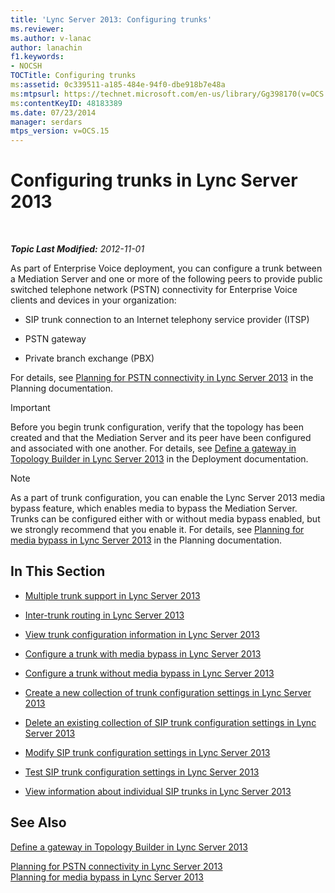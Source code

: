 ```yaml
---
title: 'Lync Server 2013: Configuring trunks'
ms.reviewer: 
ms.author: v-lanac
author: lanachin
f1.keywords:
- NOCSH
TOCTitle: Configuring trunks
ms:assetid: 0c339511-a185-484e-94f0-dbe918b7e48a
ms:mtpsurl: https://technet.microsoft.com/en-us/library/Gg398170(v=OCS.15)
ms:contentKeyID: 48183389
ms.date: 07/23/2014
manager: serdars
mtps_version: v=OCS.15
---
```


<div data-xmlns="http://www.w3.org/1999/xhtml">

<div class="topic" data-xmlns="http://www.w3.org/1999/xhtml" data-msxsl="urn:schemas-microsoft-com:xslt" data-cs="http://msdn.microsoft.com/en-us/">

<div data-asp="http://msdn2.microsoft.com/asp">

# Configuring trunks in Lync Server 2013

</div>

<div id="mainSection">

<div id="mainBody">

<span> </span>

_**Topic Last Modified:** 2012-11-01_

As part of Enterprise Voice deployment, you can configure a trunk between a Mediation Server and one or more of the following peers to provide public switched telephone network (PSTN) connectivity for Enterprise Voice clients and devices in your organization:

  - SIP trunk connection to an Internet telephony service provider (ITSP)

  - PSTN gateway

  - Private branch exchange (PBX)

For details, see [Planning for PSTN connectivity in Lync Server 2013](lync-server-2013-planning-for-pstn-connectivity.md) in the Planning documentation.

<div>


> [!IMPORTANT]  
> Before you begin trunk configuration, verify that the topology has been created and that the Mediation Server and its peer have been configured and associated with one another. For details, see <A href="lync-server-2013-define-a-gateway-in-topology-builder.md">Define a gateway in Topology Builder in Lync Server 2013</A> in the Deployment documentation.



</div>

<div>


> [!NOTE]  
> As a part of trunk configuration, you can enable the Lync Server 2013 media bypass feature, which enables media to bypass the Mediation Server. Trunks can be configured either with or without media bypass enabled, but we strongly recommend that you enable it. For details, see <A href="lync-server-2013-planning-for-media-bypass.md">Planning for media bypass in Lync Server 2013</A> in the Planning documentation.



</div>

<div>

## In This Section

  - [Multiple trunk support in Lync Server 2013](lync-server-2013-multiple-trunk-support.md)

  - [Inter-trunk routing in Lync Server 2013](lync-server-2013-inter-trunk-routing.md)

  - [View trunk configuration information in Lync Server 2013](lync-server-2013-view-trunk-configuration-information.md)

  - [Configure a trunk with media bypass in Lync Server 2013](lync-server-2013-configure-a-trunk-with-media-bypass.md)

  - [Configure a trunk without media bypass in Lync Server 2013](lync-server-2013-configure-a-trunk-without-media-bypass.md)

  - [Create a new collection of trunk configuration settings in Lync Server 2013](lync-server-2013-create-a-new-collection-of-trunk-configuration-settings.md)

  - [Delete an existing collection of SIP trunk configuration settings in Lync Server 2013](lync-server-2013-delete-an-existing-collection-of-sip-trunk-configuration-settings.md)

  - [Modify SIP trunk configuration settings in Lync Server 2013](lync-server-2013-modify-sip-trunk-configuration-settings.md)

  - [Test SIP trunk configuration settings in Lync Server 2013](lync-server-2013-test-sip-trunk-configuration-settings.md)

  - [View information about individual SIP trunks in Lync Server 2013](lync-server-2013-view-information-about-individual-sip-trunks.md)

</div>

<div>

## See Also


[Define a gateway in Topology Builder in Lync Server 2013](lync-server-2013-define-a-gateway-in-topology-builder.md)  


[Planning for PSTN connectivity in Lync Server 2013](lync-server-2013-planning-for-pstn-connectivity.md)  
[Planning for media bypass in Lync Server 2013](lync-server-2013-planning-for-media-bypass.md)  
  

</div>

</div>

<span> </span>

</div>

</div>

</div>

